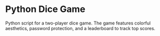# Python Dice Game
Python script for a two-player dice game. The game features colorful aesthetics, password protection, and a leaderboard to track top scores.
